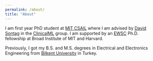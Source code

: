 ```yaml
---
permalink: /about/
title: "About"
---
```


I am first year PhD student at [MIT CSAIL](https://www.csail.mit.edu) where I am advised by [David Sontag](https://people.csail.mit.edu/dsontag/) in the [ClinicalML](http://clinicalml.org) group. I am supported by an [EWSC](https://www.broadinstitute.org/ewsc) Ph.D. fellowship at Broad Institute of MIT and Harvard. 

Previously, I got my B.S. and M.S. degrees in Electrical and Electronics Engineering from [Bilkent University](https://w3.bilkent.edu.tr/bilkent/) in Turkey.
